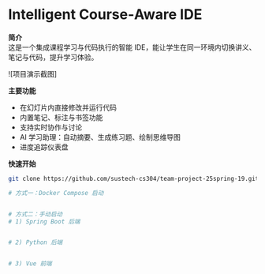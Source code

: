 # Intelligent Course‐Aware IDE

**简介**  
这是一个集成课程学习与代码执行的智能 IDE，能让学生在同一环境内切换讲义、笔记与代码，提升学习体验。

![项目演示截图]


**主要功能**  
- 在幻灯片内直接修改并运行代码  
- 内置笔记、标注与书签功能  
- 支持实时协作与讨论  
- AI 学习助理：自动摘要、生成练习题、绘制思维导图  
- 进度追踪仪表盘

**快速开始**  
```bash
git clone https://github.com/sustech-cs304/team-project-25spring-19.git

# 方式一：Docker Compose 启动


# 方式二：手动启动
# 1) Spring Boot 后端


# 2) Python 后端


# 3) Vue 前端


